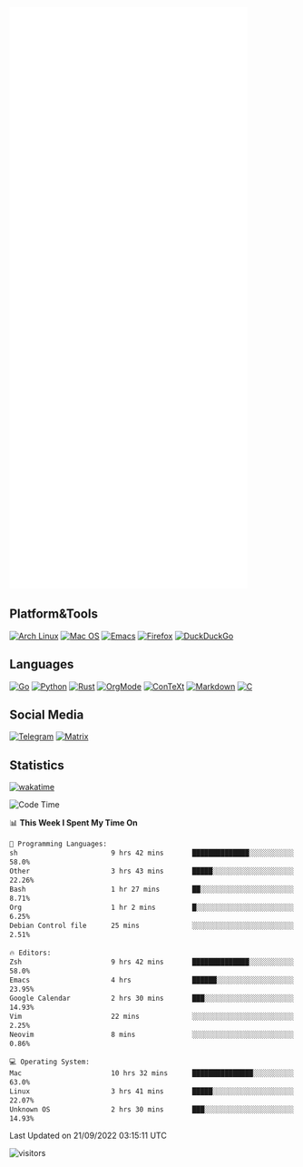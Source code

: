 ![Metrics](https://github.com/SteamedFish/SteamedFish/blob/master/github-metrics.svg)

## Platform&Tools

[![Arch Linux](https://img.shields.io/badge/ArchLinux-1793D1?logo=arch-linux&logoColor=fff&style=flat-square)](https://archlinux.org/)
[![Mac OS](https://img.shields.io/badge/MacOS-000000?style=flat-square&logo=macos&logoColor=F0F0F0)](https://www.apple.com/macos/)
[![Emacs](https://img.shields.io/badge/Emacs-%237F5AB6.svg?&style=flat-square&logo=gnu-emacs&logoColor=white)](https://www.gnu.org/software/emacs/)
[![Firefox](https://img.shields.io/badge/Firefox-FF7139?style=flat-square&logo=Firefox-Browser&logoColor=white)](https://firefox.com/)
[![DuckDuckGo](https://img.shields.io/badge/DuckDuckGo-DE5833?style=flat-square&logo=DuckDuckGo&logoColor=white)](https://duckduckgo.com/)

## Languages

[![Go](https://img.shields.io/badge/Golang-%2300ADD8.svg?style=flat-square&logo=go&logoColor=white)](https://golang.org/)
[![Python](https://img.shields.io/badge/Python-3670A0?style=flat-square&logo=python&logoColor=ffdd54)](https://www.python.org/)
[![Rust](https://img.shields.io/badge/Rust-%23000000.svg?style=flat-square&logo=rust&logoColor=white)](https://www.rust-lang.org/)
[![OrgMode](https://img.shields.io/badge/OrgMode-%23000000.svg?style=flat-square&logo=org&logoColor=white)](https://orgmode.org/)
[![ConTeXt](https://img.shields.io/badge/ConTeXt-%23008080.svg?style=flat-square&logo=latex&logoColor=white)](https://contextgarden.net/)
[![Markdown](https://img.shields.io/badge/MarkDown-%23000000.svg?style=flat-square&logo=markdown&logoColor=white)](https://daringfireball.net/projects/markdown/)
[![C](https://img.shields.io/badge/C-%2300599C.svg?style=flat-square&logo=c&logoColor=white)](https://www.iso.org/standard/74528.html)

## Social Media
[![Telegram](https://img.shields.io/badge/SteamedFish-2CA5E0?style=social&logo=telegram&logoColor=white)](https://t.me/SteamedFish)
[![Matrix](https://img.shields.io/badge/SteamedFish-2CA5E0?style=social&logo=matrix&logoColor=black)](https://matrix.to/#/@i:steamedfish.org)

## Statistics
[![wakatime](https://wakatime.com/badge/user/168280d6-fcf2-4b4f-ad3a-dc4612f35b38.svg)](https://wakatime.com/@168280d6-fcf2-4b4f-ad3a-dc4612f35b38)

<!--START_SECTION:waka-->
![Code Time](http://img.shields.io/badge/Code%20Time-2%2C016%20hrs%2038%20mins-blue)

📊 **This Week I Spent My Time On** 

```text
💬 Programming Languages: 
sh                       9 hrs 42 mins       ██████████████░░░░░░░░░░░   58.0% 
Other                    3 hrs 43 mins       █████░░░░░░░░░░░░░░░░░░░░   22.26% 
Bash                     1 hr 27 mins        ██░░░░░░░░░░░░░░░░░░░░░░░   8.71% 
Org                      1 hr 2 mins         █░░░░░░░░░░░░░░░░░░░░░░░░   6.25% 
Debian Control file      25 mins             ░░░░░░░░░░░░░░░░░░░░░░░░░   2.51%

🔥 Editors: 
Zsh                      9 hrs 42 mins       ██████████████░░░░░░░░░░░   58.0% 
Emacs                    4 hrs               ██████░░░░░░░░░░░░░░░░░░░   23.95% 
Google Calendar          2 hrs 30 mins       ███░░░░░░░░░░░░░░░░░░░░░░   14.93% 
Vim                      22 mins             ░░░░░░░░░░░░░░░░░░░░░░░░░   2.25% 
Neovim                   8 mins              ░░░░░░░░░░░░░░░░░░░░░░░░░   0.86%

💻 Operating System: 
Mac                      10 hrs 32 mins      ███████████████░░░░░░░░░░   63.0% 
Linux                    3 hrs 41 mins       █████░░░░░░░░░░░░░░░░░░░░   22.07% 
Unknown OS               2 hrs 30 mins       ███░░░░░░░░░░░░░░░░░░░░░░   14.93%

```


 Last Updated on 21/09/2022 03:15:11 UTC
<!--END_SECTION:waka-->

![visitors](https://visitor-badge.laobi.icu/badge?page_id=SteamedFish.SteamedFish)
